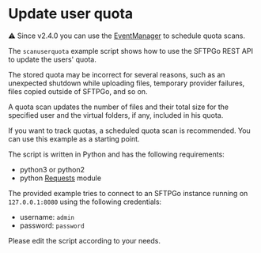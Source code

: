 # Update user quota

:warning: Since v2.4.0 you can use the [EventManager](../../docs/eventmanager.md) to schedule quota scans.

The `scanuserquota` example script shows how to use the SFTPGo REST API to update the users' quota.

The stored quota may be incorrect for several reasons, such as an unexpected shutdown while uploading files, temporary provider failures, files copied outside of SFTPGo, and so on.

A quota scan updates the number of files and their total size for the specified user and the virtual folders, if any, included in his quota.

If you want to track quotas, a scheduled quota scan is recommended. You can use this example as a starting point.

The script is written in Python and has the following requirements:

- python3 or python2
- python [Requests](https://requests.readthedocs.io/en/master/) module

The provided example tries to connect to an SFTPGo instance running on `127.0.0.1:8080` using the following credentials:

- username: `admin`
- password: `password`

Please edit the script according to your needs.
